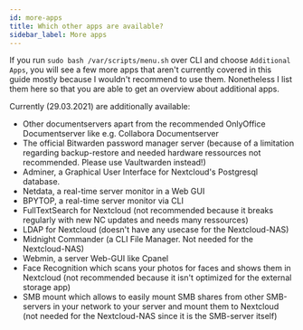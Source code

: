 ```yaml
---
id: more-apps
title: Which other apps are available?
sidebar_label: More apps
---
```


If you run `sudo bash /var/scripts/menu.sh` over CLI and choose `Additional Apps`, you will see a few more apps that aren't currently covered in this guide mostly because I wouldn't recommend to use them. Nonetheless I list them here so that you are able to get an overview about additional apps.

Currently (29.03.2021) are additionally available:

- Other documentservers apart from the recommended OnlyOffice Documentserver like e.g. Collabora Documentserver
- The official Bitwarden password manager server (because of a limitation regarding backup-restore and needed hardware ressources not recommended. Please use Vaultwarden instead!)
- Adminer, a Graphical User Interface for Nextcloud's Postgresql database.
- Netdata, a real-time server monitor in a Web GUI
- BPYTOP, a real-time server monitor via CLI
- FullTextSearch for Nextcloud (not recommended because it breaks regularly with new NC updates and needs many ressources)
- LDAP for Nextcloud (doesn't have any usecase for the Nextcloud-NAS)
- Midnight Commander (a CLI File Manager. Not needed for the Nextcloud-NAS)
- Webmin, a server Web-GUI like Cpanel
- Face Recognition which scans your photos for faces and shows them in Nextcloud (not recommended because it isn't optimized for the external storage app)
- SMB mount which allows to easily mount SMB shares from other SMB-servers in your network to your server and mount them to Nextcloud (not needed for the Nextcloud-NAS since it is the SMB-server itself)
